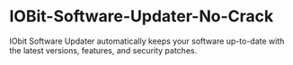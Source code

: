 # IOBit-Software-Updater-No-Crack
IObit Software Updater automatically keeps your software up-to-date with the latest versions, features, and security patches.
